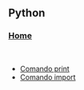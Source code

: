 ## Python

### [Home](../../index.md)
<br/>

- [Comando print](dicas/print.md)
- [Comando import](dicas/import.md)